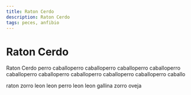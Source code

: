 ```yaml
---
title: Raton Cerdo
description: Raton Cerdo
tags: peces, anfibio
---
```


# Raton Cerdo

Raton Cerdo perro caballoperro caballoperro caballoperro caballoperro caballoperro caballoperro caballoperro caballoperro caballoperro caballo

raton zorro leon leon perro leon leon gallina zorro oveja